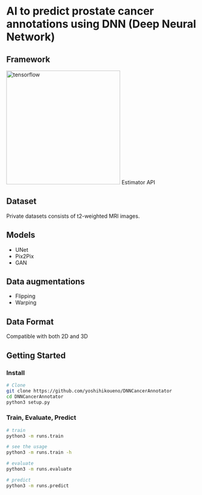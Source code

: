 # AI to predict prostate cancer annotations using DNN (Deep Neural Network)

## Framework
<img src="https://www.gstatic.com/devrel-devsite/vbb62cc5a3e8f17e37bae4792b437f28f787df3f9cf9732cbfcc99b4f4ff41a54/tensorflow/images/lockup.svg" alt="tensorflow" width="300">
Estimator API

## Dataset
Private datasets consists of t2-weighted MRI images.

## Models
 * UNet
 * Pix2Pix
 * GAN

## Data augmentations
 * Flipping
 * Warping

## Data Format
 Compatible with both 2D and 3D

## Getting Started
### Install
 ```bash
 # Clone
 git clone https://github.com/yoshihikoueno/DNNCancerAnnotator
 cd DNNCancerAnnotator
 python3 setup.py
 ```

### Train, Evaluate, Predict
 ```bash
 # train
 python3 -m runs.train

 # see the usage
 python3 -m runs.train -h

 # evaluate
 python3 -m runs.evaluate

 # predict
 python3 -m runs.predict
 ```

